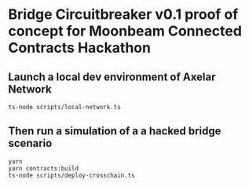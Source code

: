 # Bridge Circuitbreaker v0.1 proof of concept for Moonbeam Connected Contracts Hackathon

## Launch a local dev environment of Axelar Network

`ts-node scripts/local-network.ts`

## Then run a simulation of a a hacked bridge scenario
```
yarn
yarn contracts:build
ts-node scripts/deploy-crosschain.ts
````
